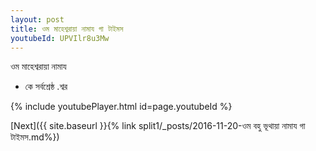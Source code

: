 ```yaml
---
layout: post
title: ওম মাহেশ্বরায়া নামায গা টাইমস
youtubeId: UPVIlr8u3Mw
---
```

 
 
 ওম মাহেশ্বরায়া নামায  
 
 -  কে সর্বশ্রেষ্ঠ .শ্বর 
 
  
 
  
 
 
 
 
 
 


{% include youtubePlayer.html id=page.youtubeId %}
 
[Next]({{ site.baseurl }}{% link  split1/_posts/2016-11-20-ওম বহু ভূথায়া নামায গা টাইমস.md%})
 
